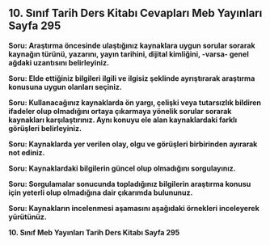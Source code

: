 ## 10. Sınıf Tarih Ders Kitabı Cevapları Meb Yayınları Sayfa 295

**Soru: Araştırma öncesinde ulaştığınız kaynaklara uygun sorular sorarak kaynağın türünü, yazarını, yayın tarihini, dijital kimliğini, -varsa- genel ağdaki uzantısını belirleyiniz.**

**Soru: Elde ettiğiniz bilgileri ilgili ve ilgisiz şeklinde ayrıştırarak araştırma konusuna uygun olanları seçiniz.**

**Soru: Kullanacağınız kaynaklarda ön yargı, çelişki veya tutarsızlık bildiren ifadeler olup olmadığını ortaya çıkarmaya yönelik sorular sorarak kaynakları karşılaştırınız. Aynı konuyu ele alan kaynaklardaki farklı görüşleri belirleyiniz.**

**Soru: Kaynaklarda yer verilen olay, olgu ve görüşleri birbirinden ayırarak not ediniz.**

**Soru: Kaynaklardaki bilgilerin güncel olup olmadığını sorgulayınız.**

**Soru: Sorgulamalar sonucunda topladığınız bilgilerin araştırma konusu için yeterli olup olmadığına dair çıkarımda bulununuz.**

**Soru: Kaynakların incelenmesi aşamasını aşağıdaki örnekleri inceleyerek yürütünüz.**

**10. Sınıf Meb Yayınları Tarih Ders Kitabı Sayfa 295**